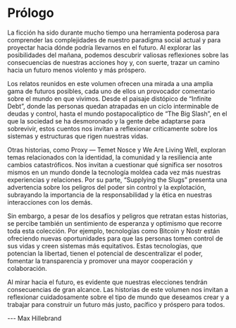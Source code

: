 # Prólogo

La ficción ha sido durante mucho tiempo una herramienta poderosa para comprender las complejidades de nuestro paradigma social actual y para proyectar hacia dónde podría llevarnos en el futuro. Al explorar las posibilidades del mañana, podemos descubrir valiosas reflexiones sobre las consecuencias de nuestras acciones hoy y, con suerte, trazar un camino hacia un futuro menos violento y más próspero.

Los relatos reunidos en este volumen ofrecen una mirada a una amplia gama de futuros posibles, cada uno de ellos un provocador comentario sobre el mundo en que vivimos. Desde el paisaje distópico de “Infinite Debt”, donde las personas quedan atrapadas en un ciclo interminable de deudas y control, hasta el mundo postapocalíptico de “The Big Slash”, en el que la sociedad se ha desmoronado y la gente debe adaptarse para sobrevivir, estos cuentos nos invitan a reflexionar críticamente sobre los sistemas y estructuras que rigen nuestras vidas.

Otras historias, como Proxy — Temet Nosce y We Are Living Well, exploran temas relacionados con la identidad, la comunidad y la resiliencia ante cambios catastróficos. Nos invitan a cuestionar qué significa ser nosotros mismos en un mundo donde la tecnología moldea cada vez más nuestras experiencias y relaciones. Por su parte, “Supplying the Slugs” presenta una advertencia sobre los peligros del poder sin control y la explotación, subrayando la importancia de la responsabilidad y la ética en nuestras interacciones con los demás.

Sin embargo, a pesar de los desafíos y peligros que retratan estas historias, se percibe también un sentimiento de esperanza y optimismo que recorre toda esta colección. Por ejemplo, tecnologías como Bitcoin y Nostr están ofreciendo nuevas oportunidades para que las personas tomen control de sus vidas y creen sistemas más equitativos. Estas tecnologías, que potencian la libertad, tienen el potencial de descentralizar el poder, fomentar la transparencia y promover una mayor cooperación y colaboración.

Al mirar hacia el futuro, es evidente que nuestras elecciones tendrán consecuencias de gran alcance. Las historias de este volumen nos invitan a reflexionar cuidadosamente sobre el tipo de mundo que deseamos crear y a trabajar para construir un futuro más justo, pacífico y próspero para todos.

--- Max Hillebrand